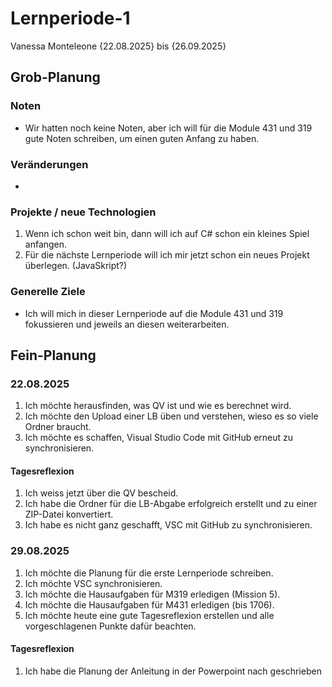 # Lernperiode-1
Vanessa Monteleone
{22.08.2025} bis {26.09.2025}
## Grob-Planung
### Noten
- Wir hatten noch keine Noten, aber ich will für die Module 431 und 319 gute Noten schreiben, um einen guten Anfang zu haben.
### Veränderungen
-
### Projekte / neue Technologien
1. Wenn ich schon weit bin, dann will ich auf C# schon ein kleines Spiel anfangen.
2. Für die nächste Lernperiode will ich mir jetzt schon ein neues Projekt überlegen. (JavaSkript?)
### Generelle Ziele
- Ich will mich in dieser Lernperiode auf die Module 431 und 319 fokussieren und jeweils an diesen weiterarbeiten.
## Fein-Planung
### 22.08.2025
1. Ich möchte herausfinden, was QV ist und wie es berechnet wird.
2. Ich möchte den Upload einer LB üben und verstehen, wieso es so viele Ordner braucht.
3. Ich möchte es schaffen, Visual Studio Code mit GitHub erneut zu synchronisieren.
#### Tagesreflexion
1. Ich weiss jetzt über die QV bescheid.
2. Ich habe die Ordner für die LB-Abgabe erfolgreich erstellt und zu einer ZIP-Datei konvertiert.
3. Ich habe es nicht ganz geschafft, VSC mit GitHub zu synchronisieren.
### 29.08.2025
1. Ich möchte die Planung für die erste Lernperiode schreiben.
2. Ich möchte VSC synchronisieren.
3. Ich möchte die Hausaufgaben für M319 erledigen (Mission 5).
4. Ich möchte die Hausaufgaben für M431 erledigen (bis 1706).
5. Ich möchte heute eine gute Tagesreflexion erstellen und alle vorgeschlagenen Punkte dafür beachten.
#### Tagesreflexion
1. Ich habe die Planung der Anleitung in der Powerpoint nach geschrieben 
